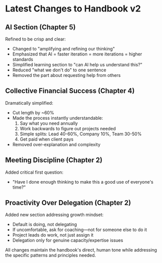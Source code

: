 # Latest Changes to Handbook v2

## AI Section (Chapter 5)
Refined to be crisp and clear:
- Changed to "amplifying and refining our thinking"
- Emphasized that AI = faster iteration = more iterations = higher standards
- Simplified learning section to "can AI help us understand this?"
- Reduced "what we don't do" to one sentence
- Removed the part about requesting help from others

## Collective Financial Success (Chapter 4)
Dramatically simplified:
- Cut length by ~60%
- Made the process instantly understandable:
  1. Say what you need annually
  2. Work backwards to figure out projects needed
  3. Simple splits: Lead 40-60%, Company 10%, Team 30-50%
  4. Get paid when client pays
- Removed over-explanation and complexity

## Meeting Discipline (Chapter 2)
Added critical first question:
- "Have I done enough thinking to make this a good use of everyone's time?"

## Proactivity Over Delegation (Chapter 2)
Added new section addressing growth mindset:
- Default is doing, not delegating
- If uncomfortable, ask for coaching—not for someone else to do it
- Project leads do work, not just assign it
- Delegation only for genuine capacity/expertise issues

All changes maintain the handbook's direct, human tone while addressing the specific patterns and principles needed.